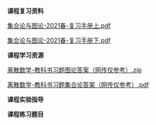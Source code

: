 <!-- tabs:start -->
**课程复习资料**

[集合论与图论-2021春-复习手册上.pdf](https://raw.gitmirror.com/HIT-OpenCS/CS_Courses/main/公共课程/集合论与图论/课程复习资料/集合论与图论-2021春-复习手册上.pdf)

[集合论与图论-2021春-复习手册下.pdf](https://raw.gitmirror.com/HIT-OpenCS/CS_Courses/main/公共课程/集合论与图论/课程复习资料/集合论与图论-2021春-复习手册下.pdf)

**课程学习资源**

[离散数学-教科书习题图论答案（网传仅参考）.zip](https://raw.gitmirror.com/HIT-OpenCS/CS_Courses/main/公共课程/集合论与图论/课程学习资源/离散数学-教科书习题图论答案（网传仅参考）.zip)

[离散数学-教科书习题集合论答案（网传仅参考）.pdf](https://raw.gitmirror.com/HIT-OpenCS/CS_Courses/main/公共课程/集合论与图论/课程学习资源/离散数学-教科书习题集合论答案（网传仅参考）.pdf)

**课程实验指导**

**课程练习题目**

<!-- tabs:end -->